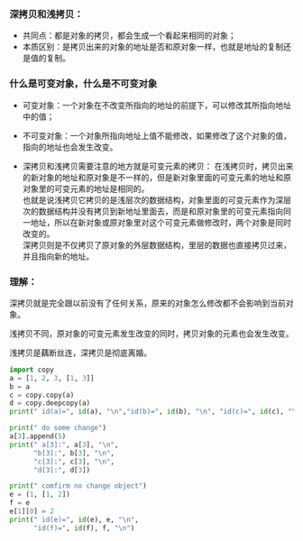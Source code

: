 ### 深拷贝和浅拷贝：
- 共同点：都是对象的拷贝，都会生成一个看起来相同的对象；
- 本质区别：是拷贝出来的对象的地址是否和原对象一样，也就是地址的复制还是值的复制。

### 什么是可变对象，什么是不可变对象
- 可变对象：一个对象在不改变所指向的地址的前提下，可以修改其所指向地址中的值；
- 不可变对象：一个对象所指向地址上值不能修改，如果修改了这个对象的值，指向的地址也会发生改变。

- 深拷贝和浅拷贝需要注意的地方就是可变元素的拷贝：
在浅拷贝时，拷贝出来的新对象的地址和原对象是不一样的，但是新对象里面的可变元素的地址和原对象里的可变元素的地址是相同的。  
也就是说浅拷贝它拷贝的是浅层次的数据结构，对象里面的可变元素作为深层次的数据结构并没有拷贝到新地址里面去，而是和原对象里的可变元素指向同一地址，所以在新对象或原对象里对这个可变元素做修改时，两个对象是同时改变的。  
深拷贝则是不仅拷贝了原对象的外层数据结构，里层的数据也直接拷贝过来，并且指向新的地址。

### 理解：
深拷贝就是完全跟以前没有了任何关系，原来的对象怎么修改都不会影响到当前对象。  

浅拷贝不同，原对象的可变元素发生改变的同时，拷贝对象的元素也会发生改变。

浅拷贝是藕断丝连，深拷贝是彻底离婚。

```python {cmd="python"}
import copy
a = [1, 2, 3, [1, 3]]
b = a
c = copy.copy(a)
d = copy.deepcopy(a)
print(" id(a)=", id(a), "\n","id(b)=", id(b), "\n", "id(c)=", id(c), "\n", "id(d)=", id(d))

print(" do some change")
a[3].append(5)
print(" a[3]:", a[3], "\n",
      "b[3]:", b[3], "\n",
      "c[3]:", c[3], "\n",
      "d[3]:", d[3])

print(" comfirm no change object")
e = (1, [1, 2])
f = e
e[1][0] = 2
print(" id(e)=", id(e), e, "\n",
      "id(f)=", id(f), f, "\n")
```